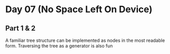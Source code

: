 # Day 07 (No Space Left On Device)

## Part 1 & 2

A familiar tree structure can be implemented as nodes in the most readable
form. Traversing the tree as a generator is also fun
